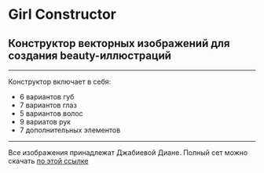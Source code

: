 # Girl Constructor

## Конструктор векторных изображений для создания beauty-иллюстраций

---
Конструктор включает в себя:
* 6 вариантов губ
* 7 вариантов глаз
* 5 вариантов волос
* 9 вариатов рук
* 7 дополнительных элементов

---

Все изображения принадлежат Джабиевой Диане. Полный сет можно скачать [по этой ссылке](https://creativemarket.com/dianadzhabieva/948978-Beauty-Illustration-Creator)

